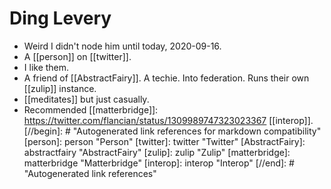 # Ding Levery
- Weird I didn't node him until today, 2020-09-16.
- A [[person]] on [[twitter]].
- I like them.
- A friend of [[AbstractFairy]]. A techie. Into federation. Runs their own [[zulip]] instance.
- [[meditates]] but just casually.
- Recommended [[matterbridge]]: https://twitter.com/flancian/status/1309989747323023367 [[interop]].
[//begin]: # "Autogenerated link references for markdown compatibility"
[person]: person "Person"
[twitter]: twitter "Twitter"
[AbstractFairy]: abstractfairy "AbstractFairy"
[zulip]: zulip "Zulip"
[matterbridge]: matterbridge "Matterbridge"
[interop]: interop "Interop"
[//end]: # "Autogenerated link references"